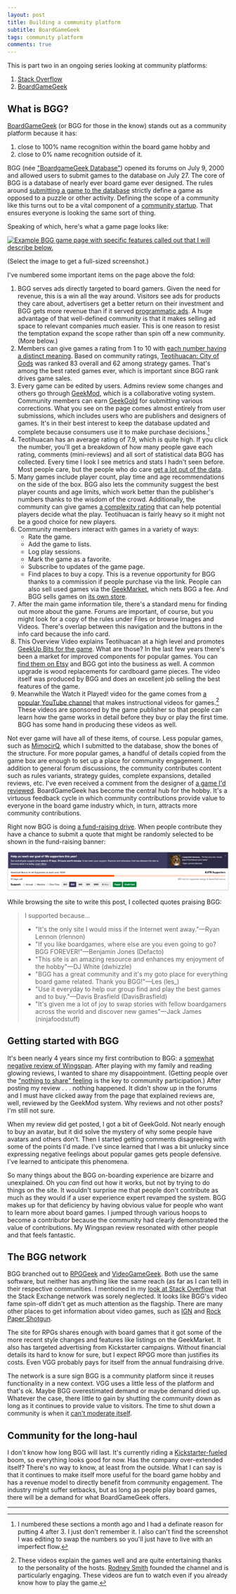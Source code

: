 ```yaml
---
layout: post
title: Building a community platform
subtitle: BoardGameGeek
tags: community platform
comments: true
---
```


This is part two in an ongoing series looking at community platforms:

1. [Stack Overflow](/2023/11/04/platform_building_so.html)
2. [BoardGameGeek](/2023/11/06/platform_building_bgg.html)

## What is BGG?

[BoardGameGeek](https://boardgamegeek.com/wiki/page/Welcome_to_BoardGameGeek)
(or BGG for those in the know) stands out as a community platform
because it has:

1. close to 100% name recognition within the board game hobby and
2. close to 0% name recognition outside of it.


BGG (née ["BoardgameGeek
Database"](https://web.archive.org/web/20000816005955/http://www.boardgamegeek.com/))
opened its forums on July 9, 2000 and allowed users to submit games to
the database on July 27.  The core of BGG is a database of nearly ever
board game ever designed. The rules around [submitting a game to the
database](https://boardgamegeek.com/wiki/page/BGG_Guide_to_Game_Submissions)
strictly define a game as opposed to a puzzle or other activity.
Defining the scope of a community like this turns out to be a vital
component of a [community
startup](/2021/08/19/community_startup.html). That ensures everyone is
looking the same sort of thing.

Speaking of which, here's what a game page looks like:

[![Example BGG game page with specific features called out that I will
describe
below.](/images/bgg_game_page.png)](/images_raw/bgg_game_page.png)

(Select the image to get a full-sized screenshot.)

I've numbered some important items on the page above the fold:

1. BGG serves ads directly targeted to board gamers. Given the need
   for revenue, this is a win all the way around. Visitors see ads for
   products they care about, advertisers get a better return on their
   investment and BGG gets more revenue than if it served
   [programmatic
   ads](https://newsinitiative.withgoogle.com/resources/trainings/grow-digital-ad-revenue/understand-direct-and-programmatic-ad-revenue/). A
   huge advantage of that well-defined community is that it makes
   selling ad space to relevant companies _much_ easier. This is
   one reason to resist the temptation expand the scope rather
   than spin off a new community. (More below.)
2. Members can give games a rating from 1 to 10 with [each number
   having a distinct
   meaning](https://boardgamegeek.com/blogpost/38927/bgg-ranking-and-rating-system-flaws-advantages-and). Based
   on community ratings, [Teotihuacan: City of
Gods](https://boardgamegeek.com/boardgame/229853/teotihuacan-city-gods) was ranked 83
   overall and 62 among strategy games. That's among the best rated
   games ever, which is important since BGG rank drives game sales.
3. Every game can be edited by users. Admins review some changes and
   others go through
   [GeekMod](https://boardgamegeek.com/wiki/page/GeekMod), which is a
   collaborative voting system. Community members can earn
   [GeekGold](https://boardgamegeek.com/wiki/page/GeekGold) for
   submitting various corrections. What you see on the page comes
   almost entirely from user submissions, which includes users who are
   publishers and designers of games. It's in their best interest to
   keep the database updated and complete because consumers use it to
   make purchase decisions.[^2]
4. Teotihuacan has an average rating of 7.9, which is quite high. If
   you click the number, you'll get a breakdown of how many people
   gave each rating, comments (mini-reviews) and all sort of
   statistical data BGG has collected. Every time I look I see metrics
   and stats I hadn't seen before. Most people care, but the people
   who do care [get a lot out of the
   data](https://fivethirtyeight.com/features/designing-the-best-board-game-on-the-planet/).
5. Many games include player count, play time and age recommendations
   on the side of the box. BGG also lets the community suggest the
   best player counts and age limits, which work better than the
   publisher's numbers thanks to the wisdom of the
   crowd. Additionally, the community can give games [a complexity
   rating](https://boardgamegeek.com/wiki/page/Weight) that can help
   potential players decide what the play. Teotihuacan is fairly heavy
   so it might not be a good choice for new players.
6. Community members interact with games in a variety of ways:
   * Rate the game.
   * Add the game to lists.
   * Log play sessions.
   * Mark the game as a favorite.
   * Subscribe to updates of the game page.
   * Find places to buy a copy. This is a revenue opportunity for BGG
     thanks to a commission if people purchase via the link. People
     can also sell used games via the
     [GeekMarket](https://boardgamegeek.com/market), which nets BGG a
     fee. And BGG sells  games on [its own
     store](https://boardgamegeekstore.com/).
7. After the main game information tile, there's a standard menu for
   finding out more about the game. Forums are important, of course,
   but you might look for a copy of the rules under Files or browse
   Images and Videos. There's overlap between this navigation and the
   buttons in the info card because the info card.
8. This Overview Video explains Teotihuacan at a high level and
   promotes [GeekUp Bits for the
   game](https://boardgamegeekstore.com/search?q=Teotihuacan&options%5Bprefix%5D=last). What
   are those? In the last few years there's been a market for improved
   components for popular games. You can [find them on
   Etsy](https://www.etsy.com/search?q=Teotihuacan+game&ref=search_bar)
   and BGG got into the business as well. A common upgrade is wood
   replacements for cardboard game pieces. The video itself was
   produced by BGG and does an excellent job selling the best features
   of the game.
9. Meanwhile the Watch it Played! video for the game comes from [a
   popular YouTube channel](https://www.youtube.com/@WatchItPlayed)
   that makes instructional videos for games.[^1] These videos are
   sponsored by the game publisher so that people can learn how the
   game works in detail before they buy or play the first time. BGG
   has some hand in producing these videos as well.
   
Not ever game will have all of these items, of course. Less popular
games, such as
[MimocirQ](https://boardgamegeek.com/boardgame/355918/mimocirq), which
I submitted to the database, show the bones of the structure. For more
popular games, a handful of details copied from the game box are
enough to set up a place for community engagement. In addition to
general forum discussions, the community contributes content such as
rules variants, strategy guides, complete expansions, detailed
reviews, etc. I've even received a comment from the designer of [a
game I'd
reviewed](https://boardgamegeek.com/thread/2962774/faults-its-stars). BoardGameGeek
has become the central hub for the hobby. It's a virtuous feedback
cycle in which community contributions provide value to everyone in
the board game industry which, in turn, attracts more community
contributions.

Right now BGG is doing [a fund-raising
drive](https://boardgamegeek.com/support). When people contribute they
have a chance to submit a quote that might be randomly selected to be
shown in the fund-raising banner:

[![I supported because… "It's the only site I would miss if the Internet went away." - Ryan Lennon (rlennon)](/images/bgg_drive.png)](/images_raw/bgg_drive.png)


While browsing the site to write this post, I collected quotes praising BGG:

> I supported because… 
>
> * "It's the only site I would miss if the Internet went away."&mdash;Ryan Lennon (rlennon)
> * "If you like boardgames, where else are you even going to go? BGG FOREVER!"&mdash;Benjamin Jones (Defacto)
> * "This site is an amazing resource and enhances my enjoyment of the hobby"&mdash;DJ White (dwhizzle)
> * "BGG has a great community and it's my goto place for everything board game related. Thank you BGG!"&mdash;Les (les_)
> * "Use it everyday to help our group find and play the best games and to buy."&mdash;Davis Brasfield (DavisBrasfield)
> * "It's given me a lot of joy to swap stories with fellow boardgamers across the world and discover new games"&mdash;Jack James (ninjafoodstuff)

## Getting started with BGG

It's been nearly 4 years since my first contribution to BGG: a
[somewhat negative review of
Wingspan](https://boardgamegeek.com/thread/2338760/best-if-played-quickly). After
playing with my family and reading glowing reviews, I wanted to share
my disappointment. (Getting people over the ["nothing to share"
feeling](https://www.feverbee.com/nothing-to-share/) is the key to
community participation.) After posting my review . . . nothing
happened. It didn't show up in the forums and I must have clicked away
from the page that explained reviews are, well, reviewed by the
GeekMod system. Why reviews and not other posts? I'm still not sure.

When my review did get posted, I got a bit of GeekGold. Not nearly
enough to buy an avatar, but it did solve the mystery of why some
people have avatars and others don't. Then I started getting comments
disagreeing with some of the points I'd made. I've since learned that
I was a bit unlucky since expressing negative feelings about popular
games gets people defensive. I've learned to anticipate this
phenomena.

So many things about the BGG on-boarding experience are bizarre and
unexplained. Oh you _can_ find out how it works, but not by trying to
do things on the site. It wouldn't surprise me that people don't
contribute as much as they would if a user experience expert revamped
the system. BGG makes up for that deficiency by having obvious value
for people who want to learn more about board games. I jumped through
various hoops to become a contributor because the community had
clearly demonstrated the value of contributions. My Wingspan review
resonated with other people and that feels fantastic.

## The BGG network

BGG branched out to [RPGGeek](http://rpggeek.com/) and
[VideoGameGeek](http://videogamegeek.com/). Both use the same
software, but neither has anything like the same reach (as far as I
can tell) in their respective communities. I mentioned in my [look at
Stack Overflow](/2023/11/04/platform_building_so.html) that the Stack
Exchange network was sorely neglected. It looks like BGG's video fame
spin-off didn't get as much attention as the flagship. There are many
other places to get information about video games, such as
[IGN](https://www.ign.com/reviews/games) and [Rock Paper
Shotgun](https://www.rockpapershotgun.com/). 

The site for RPGs shares enough with board games that it got some of
the more recent style changes and features like listings on the
GeekMarket. It also has targeted advertising from Kickstarter
campaigns. Without financial details its hard to know for sure, but I
expect RPGG more than justifies its costs. Even VGG probably pays for
itself from the annual fundraising drive. 

The network is a sure sign BGG is a community platform since it
reuses functionality in a new context. VGG uses a little less of the
platform and that's ok. Maybe BGG overestimated demand or maybe demand
dried up. Whatever the case, there little to gain by shutting the
community down as long as it continues to provide value to
visitors. The time to shut down a community is when it [can't moderate
itself](https://meta.stackexchange.com/questions/257614/graduation-site-closure-and-a-clearer-outlook-on-the-health-of-se-sites).

## Community for the long-haul

I don't know how long BGG will last. It's currently riding a
[Kickstarter-fueled](https://www.kickstarter.com/help/stats) boom, so
everything looks good for now. Has the company over-extended itself?
There's no way to know, at least from the outside. What I can say is
that it continues to make itself more useful for the board game hobby
and has a revenue model to directly benefit from community
engagement. The industry might suffer setbacks, but as long as people
play board games, there will be a demand for what BoardGameGeek
offers.

---

[^1]: These videos explain the games well and are quite entertaining
    thanks to the personality of the hosts. [Rodney
    Smith](https://www.youtube.com/channel/UCvO56nMhBxkIYawlL0SpgIg)
    founded the channel and is particularly engaging. These videos are
    fun to watch even if you already know how to play the game.

[^2]: I numbered these sections a month ago and I had a definate
    reason for putting 4 after 3. I just don't remember it. I also
    can't find the screenshot I was editing to swap the numbers so
    you'll just have to live with an imperfect flow.
